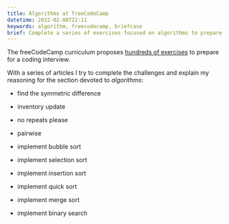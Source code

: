 ```yaml
---
title: Algorithms at freeCodeCamp
datetime: 2022-02-08T22:11
keywords: algorithm, freecodecamp, briefcase
brief: Complete a series of exercises focused on algorithms to prepare for a coding interview.
---
```


The freeCodeCamp curriculum proposes [hundreds of exercises](https://www.freecodecamp.org/learn/coding-interview-prep/) to prepare for a coding interview.

With a series of articles I try to complete the challenges and explain my reasoning for the section devoted to _algorithms_:

- find the symmetric difference

- inventory update

- no repeats please

- pairwise

- implement bubble sort

- implement selection sort

- implement insertion sort

- implement quick sort

- implement merge sort

- implement binary search

